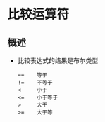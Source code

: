 # 比较运算符

## 概述

+ 比较表达式的结果是布尔类型

  ```text
  ==    等于
  !=    不等于
  <     小于
  <=    小于等于
  >     大于
  >=    大于等
  ```
